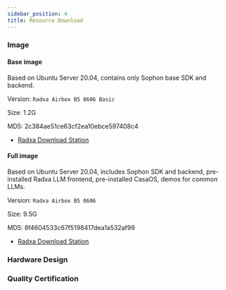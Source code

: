 ```yaml
---
sidebar_position: 4
title: Resource Download
---
```

### Image

#### Base image

Based on Ubuntu Server 20.04, contains only Sophon base SDK and backend.

Version: `Radxa Airbox B5 0606 Basic`

Size: 1.2G

MD5: 2c384ae51ce63cf2ea10ebce597408c4

- [Radxa Download Station](https://dl.radxa.com/sg2300x/images/sdcard-radxa-airbox-b5-20240606-basic.img)


#### Full image

Based on Ubuntu Server 20.04, includes Sophon SDK and backend, pre-installed Radxa LLM frontend, pre-installed CasaOS, demos for common LLMs.

Version: `Radxa Airbox B5 0606`

Size: 9.5G

MD5: 8f4604533c67f5198417dea1a532af99

- [Radxa Download Station](https://dl.radxa.com/sg2300x/images/sdcard-radxa-airbox-b5-20240606.img)

### Hardware Design

### Quality Certification
